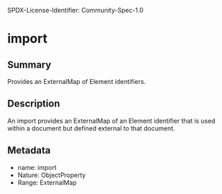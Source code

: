 SPDX-License-Identifier: Community-Spec-1.0

# import

## Summary

Provides an ExternalMap of Element identifiers.

## Description

An import provides an ExternalMap of an Element identifier that is used within a
document but defined external to that document.

## Metadata

- name: import
- Nature: ObjectProperty
- Range: ExternalMap
